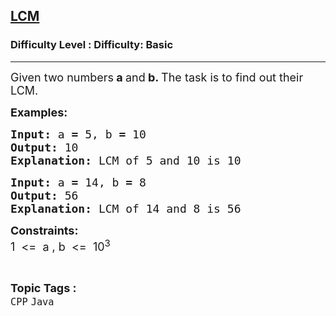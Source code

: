 <h2><a href="https://www.geeksforgeeks.org/problems/lcm--151453/1?page=8&category=Arrays,CPP&difficulty=Basic&sortBy=submissions">LCM</a></h2><h3>Difficulty Level : Difficulty: Basic</h3><hr><div class="problems_problem_content__Xm_eO"><p><span style="font-size: 18px;">Given two numbers<strong>&nbsp;a&nbsp;</strong>and<strong>&nbsp;b. </strong>The task is to find out their LCM.</span></p>
<p><span style="font-size: 18px;"><strong>Examples:</strong></span></p>
<pre><span style="font-size: 18px;"><strong>Input: </strong>a<strong> = </strong>5, b<strong> = </strong>10
<strong>Output: </strong>10
<strong>Explanation: </strong>LCM of 5 and 10 is 10</span></pre>
<pre><span style="font-size: 18px;"><strong>Input: </strong>a<strong> = </strong>14, b<strong> = </strong>8
<strong>Output: </strong>56
<strong>Explanation: </strong>LCM of 14 and 8 is 56</span></pre>
<p><span style="font-size: 18px;"><strong>Constraints:</strong><br>1&nbsp; &lt;=&nbsp; a , b&nbsp; &lt;=&nbsp; 10<sup>3</sup></span></p></div><br><p><span style=font-size:18px><strong>Topic Tags : </strong><br><code>CPP</code>&nbsp;<code>Java</code>&nbsp;
